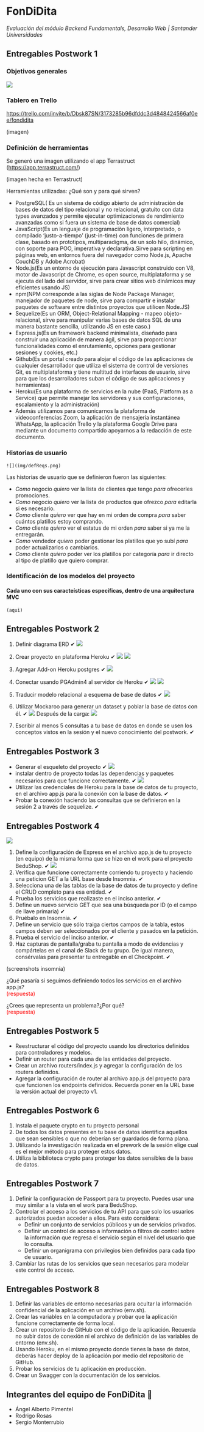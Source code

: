 # FonDiDita

*Evaluación del módulo Backend Fundamentals, Desarrollo Web | Santander Universidades*

## Entregables Postwork 1

### Objetivos generales
 ![](img/defReqs.png)
  
### Tablero en Trello

 https://trello.com/invite/b/Dbsk87SN/3173285b96dfddc3d4848424566af0ee/fondidita
  
 (imagen)

### Definición de herramientas 

Se generó una imagen utilizando el app Terrastruct (https://app.terrastruct.com/)

 (imagen hecha en Terrastruct)

 Herramientas utilizadas: ¿Qué son y para qué sirven?

 - PostgreSQL( Es un sistema de código abierto de administraciòn de bases de datos del tipo relacional y no relacional, gratuito con data types avanzados y permite ejecutar optimizaciones de rendimiento avanzadas como si fuera un sistema de base de datos comercial)
 - JavaScript(Es un lenguaje de programaciòn ligero, interpretado, o compilado ‘justo-a-tiempo’ (just-in-time) con funciones de primera clase, basado en prototipos, multiparadigma, de un solo hilo, dinámico, con soporte para POO, imperativa y declarativa.Sirve para scripting en páginas web, en entornos fuera del navegador como Node.js, Apache CouchDB y Adobe Acrobat)
 - Node.js(Es un entorno de ejecución para Javascript construido con V8, motor de Javascript de Chrome, es open source, multiplataforma y se ejecuta del lado del servidor, sirve para crear sitios web dinámicos muy eficientes usando JS)
 - npm(NPM corresponde a las siglas de Node Package Manager, manejador de paquetes de node, sirve para compartir e instalar paquetes de software entre distintos proyectos que utilicen Node.JS)
 - Sequelize(Es un ORM, Object-Relational Mapping - mapeo objeto-relacional, sirve para manipular varias bases de datos SQL de una manera bastante sencilla, utilizando JS en este caso.)
 - Express.js(Es un framework backend minimalista, diseñado para construir una aplicación de manera ágil, sirve para proporcionar funcionalidades como el enrutamiento, opciones para gestionar sesiones y cookies, etc.)
 - Github(Es un portal creado para alojar el código de las aplicaciones de cualquier desarrollador que utiliza el sistema de control de versiones Git, es multiplataforma y tiene multitud de interfaces de usuario, sirve para que los desarrolladores suban el código de sus aplicaciones y herramientas)
 - Heroku(Es una plataforma de servicios en la nube (PaaS, Platform as a Service) que permite manejar los servidores y sus configuraciones, escalamiento y la administración)
 - Además utilizamos para comunicarnos la plataforma de videoconferencias Zoom, la aplicación de mensajería instantánea WhatsApp, la aplicación Trello y la plataforma Google Drive para mediante un documento compartido apoyarnos a la redacción de este documento.

### Historias de usuario

    ![](img/defReqs.png)

Las historias de usuario que se definieron fueron las siguientes:

- *Como* negocio *quiero* ver la lista de clientes que tengo *para* ofrecerles promociones.
- *Como* negocio *quiero* ver la lista de productos que ofrezco *para* editarla si es necesario.
- *Como* cliente *quiero* ver que hay en mi orden de compra *para* saber cuántos platillos estoy comprando.
- *Como* cliente *quiero* ver el estatus de mi orden *para* saber si ya me la entregarán.
- *Como* vendedor *quiero* poder gestionar los platillos que yo subí *para* poder actualizarlos o cambiarlos.
- *Como* cliente *quiero* poder ver los platillos por categoría *para* ir directo al tipo de platillo que quiero comprar.

### Identificación de los modelos del proyecto
#### Cada uno con sus caracteísticas específicas, dentro de una arquitectura MVC

    (aqui)

## Entregables Postwork 2

1. Definir diagrama ERD ✔
![](img/ERD%20fondidita.png)

2. Crear proyecto en plataforma Heroku ✔
   ![](img/herokulogo.png)
   ![](img/plataformaHeroku.png)

3. Agregar Add-on Heroku postgres ✔
   ![](img/postgresql%20logo.png)
4. Conectar usando PGAdmin4 al servidor de Heroku ✔
   ![](img/pgadmin4_splash.png)
   ![](img/pgadmin4.png)
5. Traducir modelo relacional a esquema de base de datos ✔
   ![](img/ERD%20fondidita.png)
6. Utilizar Mockaroo para generar un dataset y poblar la base de datos con él. ✔
   ![](img/mockaroo1.png)
   Después de la carga:
   ![](img/mockaroo2.png)
7. Escribir al menos 5 consultas a tu base de datos en donde se usen los conceptos vistos en la sesión y el nuevo conocimiento del postwork. ✔

## Entregables Postwork 3

- Generar el esqueleto del proyecto ✔
  ![](img/arbol_proyectoVSCode.png)
- instalar dentro de proyecto todas las dependencias y paquetes necesarios para que funcione correctamente. ✔
  ![](img/package_json.png)
- Utilizar las credenciales de Heroku para la base de datos de tu proyecto, en el archivo app.js para la conexión con la base de datos. ✔
- Probar la conexión haciendo las consultas que se definieron en la sesión 2 a través de sequelize. ✔

## Entregables Postwork 4

![](img/insomnia%20logo.jfif)
1. Define la configuración de Express en el archivo app.js de tu proyecto (en equipo) de la misma forma que se hizo en el work para el proyecto BeduShop. ✔
   ![](img/app_js.png)
2. Verifica que funcione correctamente corriendo tu proyecto y haciendo una peticion GET a la URL base desde Insomnia. ✔
3. Selecciona una de las tablas de la base de datos de tu proyecto y define el CRUD completo para esa entidad. ✔
4. Prueba los servicios que realizaste en el inciso anterior. ✔
5. Define un nuevo servicio GET que sea una búsqueda por ID (o el campo de llave primaria) ✔
6. Pruébalo en Insomnia. ✔
7. Define un servicio que sólo traiga ciertos campos de la tabla, estos campos deben ser seleccionados por el cliente y pasados en la petición.
8. Prueba el servicio del inciso anterior. ✔
9.  Haz capturas de pantalla/graba tu pantalla a modo de evidencias y compártelas en el canal de Slack de tu grupo. De igual manera, consérvalas para presentar tu entregable en el Checkpoint. ✔

(screenshots insomnia)

¿Qué pasaría si seguimos definiendo todos los servicios en el archivo app.js?
<br>
<font color='red'>(respuesta)</font>

¿Crees que representa un problema?¿Por qué?
<br>
<font color='red'>(respuesta)</font>

## Entregables Postwork 5

- Reestructurar el código del proyecto usando los directorios definidos para controladores y modelos.
- Definir un router para cada una de las entidades del proyecto.
- Crear un archivo routers/index.js y agregar la configuración de los routers definidos.
- Agregar la configuración de router al archivo app.js del proyecto para que funcionen los endpoints definidos. Recuerda poner en la URL base la versión actual del proyecto v1.
  

## Entregables Postwork 6
1. Instala el paquete crypto en tu proyecto personal
2. De todos los datos presentes en tu base de datos identifica aquellos que sean sensibles o que no deberían ser guardados de forma plana.
3. Utilizando la investigación realizada en el prework de la sesión elige cual es el mejor método para proteger estos datos.
4. Utiliza la biblioteca crypto para proteger los datos sensibles de la base de datos.

## Entregables Postwork 7
1. Definir la configuración de Passport para tu proyecto. Puedes usar una muy similar a la vista en el work para BeduShop.
2. Controlar el acceso a los servicios de tu API para que solo los usuarios autorizados puedan acceder a ellos. Para esto considera:
   - Definir un conjunto de servicios públicos y un de servicios privados.
   - Definir un control de acceso a información o filtros de control sobre la información que regresa el servicio según el nivel del usuario que lo consulta.
   - Definir un organigrama con privilegios bien definidos para cada tipo de usuario.
3. Cambiar las rutas de los servicios que sean necesarios para modelar este control de acceso.

## Entregables Postwork 8
1. Definir las variables de entorno necesarias para ocultar la información confidencial de la aplicación en un archivo (env.sh).
2. Crear las variables en la computadora y probar que la aplicación funcione correctamente de forma local.
3. Crear un repositorio de GitHub con el código de la aplicación. Recuerda no subir datos de conexión ni el archivo de definición de las variables de entorno (env.sh).
4. Usando Heroku, en el mismo proyecto donde tienes la base de datos, deberás hacer deploy de la aplicación por medio del repositorio de GitHub.
5. Probar los servicios de tu aplicación en producción.
6. Crear un Swagger con la documentación de los servicios.

## Integrantes del equipo de FonDiDita :construction_worker:

- Ángel Alberto Pimentel
- Rodrigo Rosas
- Sergio Monterrubio

